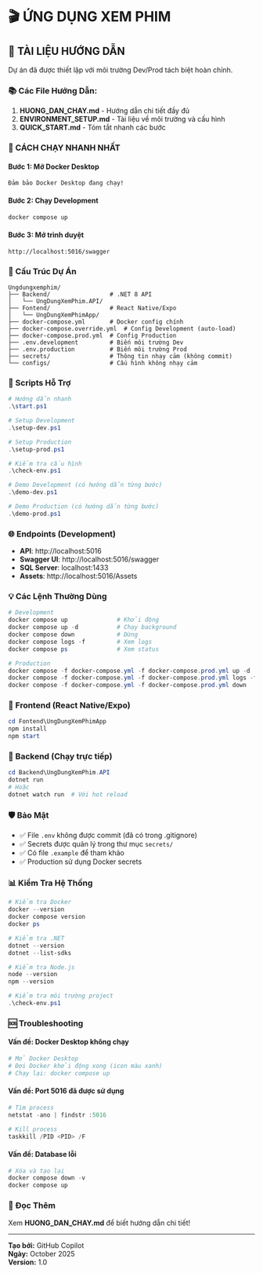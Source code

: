 # 🎬 ỨNG DỤNG XEM PHIM

## 📖 TÀI LIỆU HƯỚNG DẪN

Dự án đã được thiết lập với môi trường Dev/Prod tách biệt hoàn chỉnh.

### 📚 Các File Hướng Dẫn:

1. **HUONG_DAN_CHAY.md** - Hướng dẫn chi tiết đầy đủ
2. **ENVIRONMENT_SETUP.md** - Tài liệu về môi trường và cấu hình
3. **QUICK_START.md** - Tóm tắt nhanh các bước

### 🚀 CÁCH CHẠY NHANH NHẤT

#### Bước 1: Mở Docker Desktop
```
Đảm bảo Docker Desktop đang chạy!
```

#### Bước 2: Chạy Development
```powershell
docker compose up
```

#### Bước 3: Mở trình duyệt
```
http://localhost:5016/swagger
```

### 📂 Cấu Trúc Dự Án

```
Ungdungxemphim/
├── Backend/                 # .NET 8 API
│   └── UngDungXemPhim.API/
├── Fontend/                 # React Native/Expo
│   └── UngDungXemPhimApp/
├── docker-compose.yml       # Docker config chính
├── docker-compose.override.yml  # Config Development (auto-load)
├── docker-compose.prod.yml  # Config Production
├── .env.development         # Biến môi trường Dev
├── .env.production          # Biến môi trường Prod
├── secrets/                 # Thông tin nhạy cảm (không commit)
└── configs/                 # Cấu hình không nhạy cảm
```

### 🔑 Scripts Hỗ Trợ

```powershell
# Hướng dẫn nhanh
.\start.ps1

# Setup Development
.\setup-dev.ps1

# Setup Production  
.\setup-prod.ps1

# Kiểm tra cấu hình
.\check-env.ps1

# Demo Development (có hướng dẫn từng bước)
.\demo-dev.ps1

# Demo Production (có hướng dẫn từng bước)
.\demo-prod.ps1
```

### 🌐 Endpoints (Development)

- **API**: http://localhost:5016
- **Swagger UI**: http://localhost:5016/swagger
- **SQL Server**: localhost:1433
- **Assets**: http://localhost:5016/Assets

### 💡 Các Lệnh Thường Dùng

```powershell
# Development
docker compose up              # Khởi động
docker compose up -d           # Chạy background
docker compose down            # Dừng
docker compose logs -f         # Xem logs
docker compose ps              # Xem status

# Production
docker compose -f docker-compose.yml -f docker-compose.prod.yml up -d
docker compose -f docker-compose.yml -f docker-compose.prod.yml logs -f
docker compose -f docker-compose.yml -f docker-compose.prod.yml down
```

### 📱 Frontend (React Native/Expo)

```powershell
cd Fontend\UngDungXemPhimApp
npm install
npm start
```

### 🔧 Backend (Chạy trực tiếp)

```powershell
cd Backend\UngDungXemPhim.API
dotnet run
# Hoặc
dotnet watch run  # Với hot reload
```

### 🛡️ Bảo Mật

- ✅ File `.env` không được commit (đã có trong .gitignore)
- ✅ Secrets được quản lý trong thư mục `secrets/`
- ✅ Có file `.example` để tham khảo
- ✅ Production sử dụng Docker secrets

### 📊 Kiểm Tra Hệ Thống

```powershell
# Kiểm tra Docker
docker --version
docker compose version
docker ps

# Kiểm tra .NET
dotnet --version
dotnet --list-sdks

# Kiểm tra Node.js
node --version
npm --version

# Kiểm tra môi trường project
.\check-env.ps1
```

### 🆘 Troubleshooting

#### Vấn đề: Docker Desktop không chạy
```powershell
# Mở Docker Desktop
# Đợi Docker khởi động xong (icon màu xanh)
# Chạy lại: docker compose up
```

#### Vấn đề: Port 5016 đã được sử dụng
```powershell
# Tìm process
netstat -ano | findstr :5016

# Kill process
taskkill /PID <PID> /F
```

#### Vấn đề: Database lỗi
```powershell
# Xóa và tạo lại
docker compose down -v
docker compose up
```

### 📖 Đọc Thêm

Xem **HUONG_DAN_CHAY.md** để biết hướng dẫn chi tiết!

---

**Tạo bởi:** GitHub Copilot  
**Ngày:** October 2025  
**Version:** 1.0
